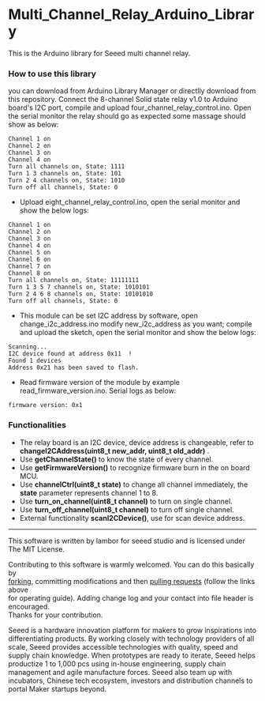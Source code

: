 # Multi_Channel_Relay_Arduino_Library
This is the Arduino library for Seeed multi channel relay. 

<!-- <img src= width=400> -->

<!-- [Grove - OLED Display 0.96"](https://www.seeedstudio.com/s/Grove-OLED-Display-0.96%22-p-781.html) -->

<!-- Description for this product -->

### How to use this library
you can download from Arduino Library Manager or directlly download from this repository.
Connect the 8-channel Solid state relay v1.0 to Arduino board's I2C port, compile and upload four_channel_relay_control.ino. Open the serial monitor the relay should go as expected some massage should show as below:

```
Channel 1 on
Channel 2 on
Channel 3 on
Channel 4 on
Turn all channels on, State: 1111
Turn 1 3 channels on, State: 101
Turn 2 4 channels on, State: 1010
Turn off all channels, State: 0
```

- Upload eight_channel_relay_control.ino, open the serial monitor and show the below logs:

```
Channel 1 on
Channel 2 on
Channel 3 on
Channel 4 on
Channel 5 on
Channel 6 on
Channel 7 on
Channel 8 on
Turn all channels on, State: 11111111
Turn 1 3 5 7 channels on, State: 1010101
Turn 2 4 6 8 channels on, State: 10101010
Turn off all channels, State: 0

```

- This module can be set I2C address by software, open change_i2c_address.ino modify new_i2c_address as you want; compile and upload the sketch, open the serial monitor and show the below logs:

```
Scanning...
I2C device found at address 0x11  !
Found 1 devices
Address 0x21 has been saved to flash.
```

- Read firmware version of the module by example read_firmware_version.ino. Serial logs as below:

```
firmware version: 0x1
```

### Functionalities
- The relay board is an I2C device, device address is changeable, refer to **changeI2CAddress(uint8_t new_addr, uint8_t old_addr)** .
- Use **getChannelState()** to know the state of every channel.
- Use **getFirmwareVersion()** to recognize firmware burn in the on board MCU.
- Use **channelCtrl(uint8_t state)** to change all channel immediately, the **state** parameter represents channel 1 to 8.  
- Use **turn_on_channel(uint8_t channel)** to turn on single channel.
- Use **turn_off_channel(uint8_t channel)**	to turn off single channel.
- External functionality **scanI2CDevice()**, use for scan device address.


<!-- For more information, please refer to [Grove_OLED_Display_128X64 wiki][1] -->

----
This software is written by lambor for seeed studio and is licensed under The MIT License.<br>

Contributing to this software is warmly welcomed. You can do this basically by<br>
[forking](https://help.github.com/articles/fork-a-repo), committing modifications and then [pulling requests](https://help.github.com/articles/using-pull-requests) (follow the links above<br>
for operating guide). Adding change log and your contact into file header is encouraged.<br>
Thanks for your contribution.

Seeed is a hardware innovation platform for makers to grow inspirations into differentiating products. By working closely with technology providers of all scale, Seeed provides accessible technologies with quality, speed and supply chain knowledge. When prototypes are ready to iterate, Seeed helps productize 1 to 1,000 pcs using in-house engineering, supply chain management and agile manufacture forces. Seeed also team up with incubators, Chinese tech ecosystem, investors and distribution channels to portal Maker startups beyond.


[1]:http://wiki.seeedstudio.com/Grove-OLED_Display_0.96inch/


<!-- [![Analytics](https://ga-beacon.appspot.com/UA-46589105-3/OLED_Display_128X64)](https://github.com/igrigorik/ga-beacon) -->
